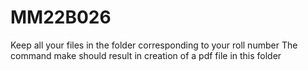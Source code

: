 # MM22B026
Keep all your files in the folder corresponding to your roll number
The command make should result in creation of a pdf file in this folder
